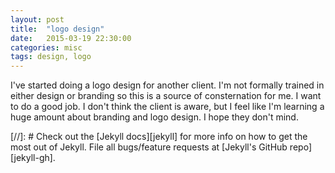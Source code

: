 ```yaml
---
layout: post
title:  "logo design"
date:   2015-03-19 22:30:00
categories: misc
tags: design, logo
---
```


I've started doing a logo design for another client. I'm not formally trained in either design or branding so this is a source of consternation for me. I want to do a good job. I don't think the client is aware, but I feel like I'm learning a huge amount about branding and logo design. I hope they don't mind.


[//]: # Check out the [Jekyll docs][jekyll] for more info on how to get the most out of Jekyll. File all bugs/feature requests at [Jekyll's GitHub repo][jekyll-gh].
